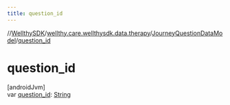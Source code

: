 ```yaml
---
title: question_id
---
```

//[WellthySDK](../../../index.html)/[wellthy.care.wellthysdk.data.therapy](../index.html)/[JourneyQuestionDataModel](index.html)/[question_id](question_id.html)



# question_id



[androidJvm]\
var [question_id](question_id.html): [String](https://kotlinlang.org/api/latest/jvm/stdlib/kotlin/-string/index.html)




